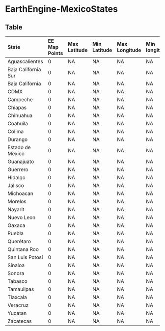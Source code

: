 # EarthEngine-MexicoStates

## Table

| State | EE Map Points | Max Latitude | Min Latitude | Max Longitude | Min longitude | 
|:---|:---|:---|:---|:---|:---|
| Aguascalientes | 0 | NA | NA | NA | NA | 
| Baja California Sur | 0 | NA | NA | NA | NA | 
| Baja California | 0 | NA | NA | NA | NA | 
| CDMX | 0 | NA | NA | NA | NA | 
| Campeche | 0 | NA | NA | NA | NA | 
| Chiapas | 0 | NA | NA | NA | NA | 
| Chihuahua | 0 | NA | NA | NA | NA | 
| Coahuila | 0 | NA | NA | NA | NA | 
| Colima | 0 | NA | NA | NA | NA | 
| Durango | 0 | NA | NA | NA | NA | 
| Estado de Mexico | 0 | NA | NA | NA | NA | 
| Guanajuato | 0 | NA | NA | NA | NA | 
| Guerrero | 0 | NA | NA | NA | NA | 
| Hidalgo | 0 | NA | NA | NA | NA | 
| Jalisco | 0 | NA | NA | NA | NA | 
| Michoacan | 0 | NA | NA | NA | NA | 
| Morelos | 0 | NA | NA | NA | NA | 
| Nayarit | 0 | NA | NA | NA | NA | 
| Nuevo Leon | 0 | NA | NA | NA | NA | 
| Oaxaca | 0 | NA | NA | NA | NA | 
| Puebla | 0 | NA | NA | NA | NA | 
| Querétaro | 0 | NA | NA | NA | NA | 
| Quintana Roo | 0 | NA | NA | NA | NA | 
| San Luis Potosí | 0 | NA | NA | NA | NA | 
| Sinaloa | 0 | NA | NA | NA | NA | 
| Sonora | 0 | NA | NA | NA | NA | 
| Tabasco | 0 | NA | NA | NA | NA | 
| Tamaulipas | 0 | NA | NA | NA | NA | 
| Tlaxcala | 0 | NA | NA | NA | NA | 
| Veracruz | 0 | NA | NA | NA | NA | 
| Yucatan | 0 | NA | NA | NA | NA | 
| Zacatecas | 0 | NA | NA | NA | NA | 
